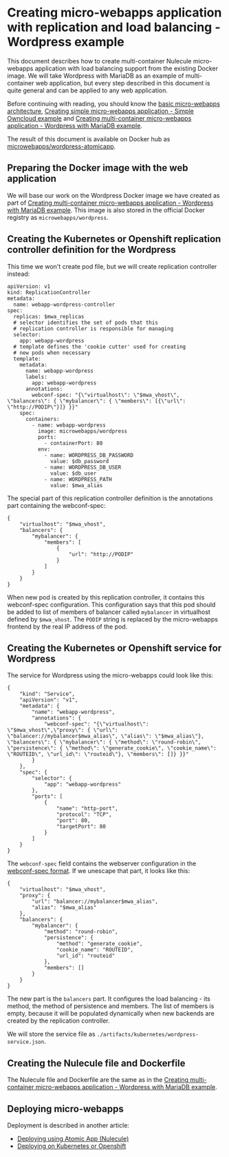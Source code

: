 # Creating micro-webapps application with replication and load balancing - Wordpress example

This document describes how to create multi-container Nulecule micro-webapps application with load balancing support from the existing Docker image. We will take Wordpress with MariaDB as an example of multi-container web application, but every step described in this document is quite general and can be applied to any web application.

Before continuing with reading, you should know the [basic micro-webapps architecture](../README.md), [Creating simple micro-webapps application - Simple Owncloud example](create-simple-owncloud-webapp.md) and [Creating multi-container micro-webapps application - Wordpress with MariaDB example](create-multi-container-wordpress-webapp.md).

The result of this document is available on Docker hub as [microwebapps/wordpress-atomicapp](https://hub.docker.com/r/microwebapps/wordpress-atomicapp/).

## Preparing the Docker image with the web application

We will base our work on the Wordpress Docker image we have created as part of [Creating multi-container micro-webapps application - Wordpress with MariaDB example](create-multi-container-wordpress-webapp.md). This image is also stored in the official Docker registry as `microwebapps/wordpress`.

## Creating the Kubernetes or Openshift replication controller definition for the Wordpress

This time we won't create pod file, but we will create replication controller instead:

    apiVersion: v1
    kind: ReplicationController
    metadata:
      name: webapp-wordpress-controller
    spec:
      replicas: $mwa_replicas
      # selector identifies the set of pods that this
      # replication controller is responsible for managing
      selector:
        app: webapp-wordpress
      # template defines the 'cookie cutter' used for creating
      # new pods when necessary
      template:
        metadata:
          name: webapp-wordpress
          labels:
            app: webapp-wordpress
          annotations:
            webconf-spec: "{\"virtualhost\": \"$mwa_vhost\", \"balancers\": { \"mybalancer\": { \"members\": [{\"url\": \"http://PODIP\"}]} }}"
        spec:
          containers:
            - name: webapp-wordpress
              image: microwebapps/wordpress
              ports:
                - containerPort: 80
              env:
                - name: WORDPRESS_DB_PASSWORD
                  value: $db_password
                - name: WORDPRESS_DB_USER
                  value: $db_user
                - name: WORDPRESS_PATH
                  value: $mwa_alias

The special part of this replication controller definition is the annotations part containing the webconf-spec:

    {
        "virtualhost": "$mwa_vhost",
        "balancers": {
            "mybalancer": {
                "members": [
                    {
                        "url": "http://PODIP"
                    }
                ]
            }
        }
    }

When new pod is created by this replication controller, it contains this webconf-spec configuration. This configuration says that this pod should be added to list of members of balancer called `mybalancer` in virtualhost defined by `$mwa_vhost`. The `PODIP` string is replaced by the micro-webapps frontend by the real IP address of the pod.

## Creating the Kubernetes or Openshift service for Wordpress

The service for Wordpress using the micro-webapps could look like this:

    {
        "kind": "Service",
        "apiVersion": "v1",
        "metadata": {
            "name": "webapp-wordpress",
            "annotations": {
                "webconf-spec": "{\"virtualhost\": \"$mwa_vhost\",\"proxy\": { \"url\": \"balancer://mybalancer$mwa_alias\", \"alias\": \"$mwa_alias\"}, \"balancers\": { \"mybalancer\": { \"method\": \"round-robin\", \"persistence\": { \"method\": \"generate_cookie\", \"cookie_name\": \"ROUTEID\", \"url_id\": \"routeid\"}, \"members\": []} }}"
            }
        },
        "spec": {
            "selector": {
                "app": "webapp-wordpress"
            },
            "ports": [
                {
                    "name": "http-port",
                    "protocol": "TCP",
                    "port": 80,
                    "targetPort": 80
                }
            ]
        }
    }


The `webconf-spec` field contains the webserver configuration in the [webconf-spec format](https://github.com/micro-webapps/webconf-spec). If we unescape that part, it looks like this:

    {
        "virtualhost": "$mwa_vhost",
        "proxy": {
            "url": "balancer://mybalancer$mwa_alias", 
            "alias": "$mwa_alias"
        },
        "balancers": {
            "mybalancer": {
                "method": "round-robin",
                "persistence": {
                    "method": "generate_cookie",
                    "cookie_name": "ROUTEID",
                    "url_id": "routeid"
                },
                "members": []
            }
        }
    }

The new part is the `balancers` part. It configures the load balancing - its method, the method of persistence and members. The list of members is empty, because it will be populated dynamically when new backends are created by the replication controller.

We will store the service file as `./artifacts/kubernetes/wordpress-service.json`.

## Creating the Nulecule file and Dockerfile

The Nulecule file and Dockerfile are the same as in the [Creating multi-container micro-webapps application - Wordpress with MariaDB example](create-multi-container-wordpress-webapp.md).

## Deploying micro-webapps

Deployment is described in another article:

 * [Deploying using Atomic App (Nulecule)](docs/deploy-webapp-atomicapp.md)
 * [Deploying on Kubernetes or Openshift](docs/deploy-webapp-kubernetes-openshift.md)



